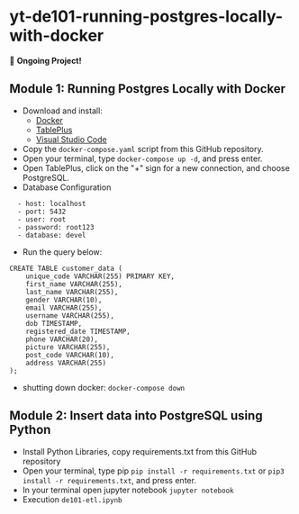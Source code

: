 # yt-de101-running-postgres-locally-with-docker

🚀 **Ongoing Project!**

## Module 1: Running Postgres Locally with Docker
- Download and install:
  - [Docker](https://www.docker.com/products/docker-desktop/)
  - [TablePlus](https://tableplus.com/)
  - [Visual Studio Code](https://code.visualstudio.com/)
- Copy the `docker-compose.yaml` script from this GitHub repository.
- Open your terminal, type `docker-compose up -d`, and press enter.
- Open TablePlus, click on the "+" sign for a new connection, and choose PostgreSQL.
- Database Configuration
```
  - host: localhost
  - port: 5432
  - user: root
  - password: root123
  - database: devel
```
- Run the query below:

```
CREATE TABLE customer_data (
    unique_code VARCHAR(255) PRIMARY KEY,
    first_name VARCHAR(255),
    last_name VARCHAR(255),
    gender VARCHAR(10),
    email VARCHAR(255),
    username VARCHAR(255),
    dob TIMESTAMP,
    registered_date TIMESTAMP,
    phone VARCHAR(20),
    picture VARCHAR(255),
    post_code VARCHAR(10),
    address VARCHAR(255)
);
```
- shutting down docker: ```docker-compose down```

## Module 2: Insert data into PostgreSQL using Python

- Install Python Libraries, copy requirements.txt from this GitHub repository
- Open your terminal, type pip ```pip install -r requirements.txt``` or ```pip3 install -r requirements.txt```, and press enter.
- In your terminal open jupyter notebook ```jupyter notebook```
- Execution ```de101-etl.ipynb```


